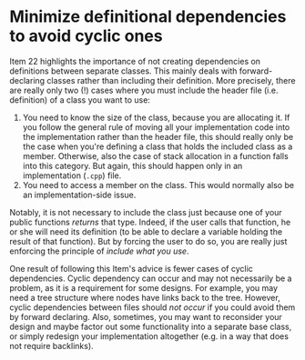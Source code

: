 # Minimize definitional dependencies to avoid cyclic ones

Item 22 highlights the importance of not creating dependencies on definitions between separate classes. This mainly deals with forward-declaring classes rather than including their definition. More precisely, there are really only two (!) cases where you must include the header file (i.e. definition) of a class you want to use:

1. You need to know the size of the class, because you are allocating it. If you follow the general rule of moving all your implementation code into the implementation rather than the header file, this should really only be the case when you're defining a class that holds the included class as a member. Otherwise, also the case of stack allocation in a function falls into this category. But again, this should happen only in an implementation (`.cpp`) file.
2. You need to access a member on the class. This would normally also be an implementation-side issue.

Notably, it is not necessary to include the class just because one of your public functions *returns* that type. Indeed, if the user calls that function, he or she will need its definition (to be able to declare a variable holding the result of that function). But by forcing the user to do so, you are really just enforcing the principle of *include what you use*.

One result of following this Item's advice is fewer cases of cyclic dependencies. Cyclic dependency can occur and may not necessarily be a problem, as it is a requirement for some designs. For example, you may need a tree structure where nodes have links back to the tree. However, cyclic dependencies between files should *not occur* if you could avoid them by forward declaring. Also, sometimes, you may want to reconsider your design and maybe factor out some functionality into a separate base class, or simply redesign your implementation altogether (e.g. in a way that does not require backlinks).

